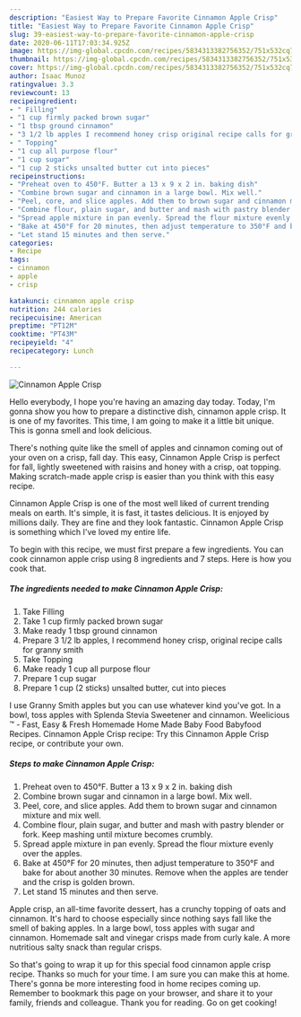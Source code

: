 ```yaml
---
description: "Easiest Way to Prepare Favorite Cinnamon Apple Crisp"
title: "Easiest Way to Prepare Favorite Cinnamon Apple Crisp"
slug: 39-easiest-way-to-prepare-favorite-cinnamon-apple-crisp
date: 2020-06-11T17:03:34.925Z
image: https://img-global.cpcdn.com/recipes/5834313382756352/751x532cq70/cinnamon-apple-crisp-recipe-main-photo.jpg
thumbnail: https://img-global.cpcdn.com/recipes/5834313382756352/751x532cq70/cinnamon-apple-crisp-recipe-main-photo.jpg
cover: https://img-global.cpcdn.com/recipes/5834313382756352/751x532cq70/cinnamon-apple-crisp-recipe-main-photo.jpg
author: Isaac Munoz
ratingvalue: 3.3
reviewcount: 13
recipeingredient:
- " Filling"
- "1 cup firmly packed brown sugar"
- "1 tbsp ground cinnamon"
- "3 1/2 lb apples I recommend honey crisp original recipe calls for granny smith"
- " Topping"
- "1 cup all purpose flour"
- "1 cup sugar"
- "1 cup 2 sticks unsalted butter cut into pieces"
recipeinstructions:
- "Preheat oven to 450°F. Butter a 13 x 9 x 2 in. baking dish"
- "Combine brown sugar and cinnamon in a large bowl. Mix well."
- "Peel, core, and slice apples. Add them to brown sugar and cinnamon mixture and mix well."
- "Combine flour, plain sugar, and butter and mash with pastry blender or fork. Keep mashing until mixture becomes crumbly."
- "Spread apple mixture in pan evenly. Spread the flour mixture evenly over the apples."
- "Bake at 450°F for 20 minutes, then adjust temperature to 350°F and bake for about another 30 minutes. Remove when the apples are tender and the crisp is golden brown."
- "Let stand 15 minutes and then serve."
categories:
- Recipe
tags:
- cinnamon
- apple
- crisp

katakunci: cinnamon apple crisp 
nutrition: 244 calories
recipecuisine: American
preptime: "PT12M"
cooktime: "PT43M"
recipeyield: "4"
recipecategory: Lunch

---
```



![Cinnamon Apple Crisp](https://img-global.cpcdn.com/recipes/5834313382756352/751x532cq70/cinnamon-apple-crisp-recipe-main-photo.jpg)

Hello everybody, I hope you're having an amazing day today. Today, I'm gonna show you how to prepare a distinctive dish, cinnamon apple crisp. It is one of my favorites. This time, I am going to make it a little bit unique. This is gonna smell and look delicious.

There&#39;s nothing quite like the smell of apples and cinnamon coming out of your oven on a crisp, fall day. This easy, Cinnamon Apple Crisp is perfect for fall, lightly sweetened with raisins and honey with a crisp, oat topping. Making scratch-made apple crisp is easier than you think with this easy recipe.

Cinnamon Apple Crisp is one of the most well liked of current trending meals on earth. It's simple, it is fast, it tastes delicious. It is enjoyed by millions daily. They are fine and they look fantastic. Cinnamon Apple Crisp is something which I've loved my entire life.


To begin with this recipe, we must first prepare a few ingredients. You can cook cinnamon apple crisp using 8 ingredients and 7 steps. Here is how you cook that.

##### The ingredients needed to make Cinnamon Apple Crisp:

1. Take  Filling
1. Take 1 cup firmly packed brown sugar
1. Make ready 1 tbsp ground cinnamon
1. Prepare 3 1/2 lb apples, I recommend honey crisp, original recipe calls for granny smith
1. Take  Topping
1. Make ready 1 cup all purpose flour
1. Prepare 1 cup sugar
1. Prepare 1 cup (2 sticks) unsalted butter, cut into pieces


I use Granny Smith apples but you can use whatever kind you&#39;ve got. In a bowl, toss apples with Splenda Stevia Sweetener and cinnamon. Weelicious ™ - Fast, Easy &amp; Fresh Homemade Home Made Baby Food Babyfood Recipes. Cinnamon Apple Crisp recipe: Try this Cinnamon Apple Crisp recipe, or contribute your own. 

##### Steps to make Cinnamon Apple Crisp:

1. Preheat oven to 450°F. Butter a 13 x 9 x 2 in. baking dish
1. Combine brown sugar and cinnamon in a large bowl. Mix well.
1. Peel, core, and slice apples. Add them to brown sugar and cinnamon mixture and mix well.
1. Combine flour, plain sugar, and butter and mash with pastry blender or fork. Keep mashing until mixture becomes crumbly.
1. Spread apple mixture in pan evenly. Spread the flour mixture evenly over the apples.
1. Bake at 450°F for 20 minutes, then adjust temperature to 350°F and bake for about another 30 minutes. Remove when the apples are tender and the crisp is golden brown.
1. Let stand 15 minutes and then serve.


Apple crisp, an all-time favorite dessert, has a crunchy topping of oats and cinnamon. It&#39;s hard to choose especially since nothing says fall like the smell of baking apples. In a large bowl, toss apples with sugar and cinnamon. Homemade salt and vinegar crisps made from curly kale. A more nutritious salty snack than regular crisps. 

So that's going to wrap it up for this special food cinnamon apple crisp recipe. Thanks so much for your time. I am sure you can make this at home. There's gonna be more interesting food in home recipes coming up. Remember to bookmark this page on your browser, and share it to your family, friends and colleague. Thank you for reading. Go on get cooking!
